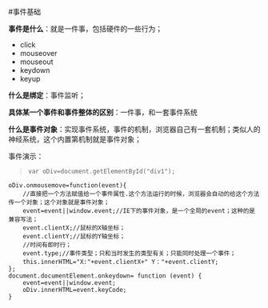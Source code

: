 #事件基础

**事件是什么**：就是一件事，包括硬件的一些行为；
 
- click
- mouseover
- mouseout
- keydown
- keyup

**什么是绑定**：事件监听；

**具体某一个事件和事件整体的区别**：一件事，和一套事件系统

**什么是事件对象**：实现事件系统，事件的机制，浏览器自己有一套机制；类似人的神经系统，这个内置第机制就是事件对象；


事件演示：
>     var oDiv=document.getElementById("div1");
    oDiv.onmousemove=function(event){
        //直接把一个方法赋值给一个事件属性.这个方法运行的时候，浏览器会自动的给这个方法传一个对象；这个对象就是事件对象；
        event=event||window.event;//IE下的事件对象，是一个全局的event；这种的是兼容写法；
        event.clientX;//鼠标的X轴坐标；
        event.clientY;//鼠标的Y轴坐标；
        //时间有即时行；
        event.type;//事件类型；只和当时发生的类型有关；只能同时处理一个事件；
        this.innerHTML="X:"+event.clientX+" Y："+event.clientY;
    };
    document.documentElement.onkeydown= function (event) {
        event=event||window.event;
        oDiv.innerHTML=event.keyCode;
    }
